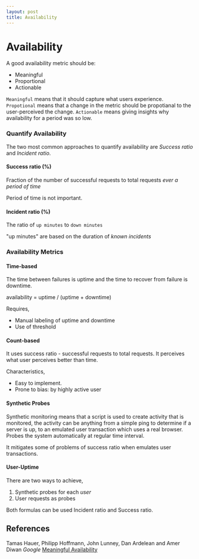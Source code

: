 ```yaml
---
layout: post
title: Availability
---
```


# Availability

A good availability metric should be:

- Meaningful
- Proportional
- Actionable

`Meaningful` means that it should capture what users experience.
`Propotional` means that a change in the metric should be propotianal to the user-perceived the change.
`Actionable` means giving insights why availability for a period was so low.

### Quantify Availability

The two most common approaches to quantify availability are _Success ratio_ and _Incident ratio_.

#### Success ratio (%)

Fraction of the number of successful requests to total requests _ever a period of time_

Period of time is not important.

#### Incident ratio (%)

The ratio of `up minutes` to `down minutes`

"up minutes" are based on the duration of _known incidents_

### Availability Metrics

#### Time-based

The time between failures is uptime and the time to recover from failure is downtime.

availability = uptime / (uptime + downtime)

Requires,
- Manual labeling of uptime and downtime
- Use of threshold

#### Count-based

It uses success ratio - successful requests to total requests.
It perceives what user perceives better than time.

Characteristics,

- Easy to implement.
- Prone to bias: by highly active user

#### Synthetic Probes

Synthetic monitoring means that a script is used to create activity that is monitored,
the activity can be anything from a simple ping to determine if a server is up, to an emulated user transaction which uses a real browser.
Probes the system automatically at regular time interval.

It mitigates some of problems of success ratio when emulates user transactions.

#### User-Uptime

There are two ways to achieve,

1. Synthetic probes for each _user_
2. User requests as probes

Both formulas can be used Incident ratio and Success ratio.

## References

Tamas Hauer, Philipp Hoffmann, John Lunney, Dan Ardelean and Amer Diwan _Google_ [Meaningful Availability](https://www.usenix.org/conference/nsdi20/presentation/hauer)

